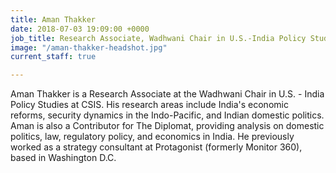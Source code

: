 ```yaml
---
title: Aman Thakker
date: 2018-07-03 19:09:00 +0000
job_title: Research Associate, Wadhwani Chair in U.S.-India Policy Studies
image: "/aman-thakker-headshot.jpg"
current_staff: true

---
```

Aman Thakker is a Research Associate at the Wadhwani Chair in U.S. - India Policy Studies at CSIS. His research areas include India's economic reforms, security dynamics in the Indo-Pacific, and Indian domestic politics. Aman is also a Contributor for The Diplomat, providing analysis on domestic politics, law, regulatory policy, and economics in India. He previously worked as a strategy consultant at Protagonist (formerly Monitor 360), based in Washington D.C.